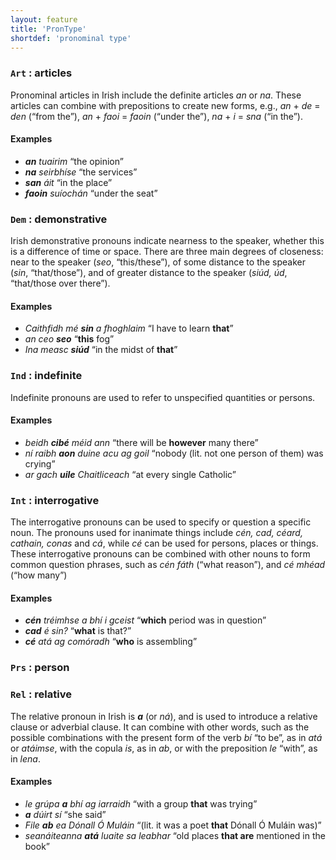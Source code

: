 ```yaml
---
layout: feature
title: 'PronType'
shortdef: 'pronominal type'
---
```

### `Art` : articles

Pronominal articles in Irish include the definite articles _an_ or _na_. These articles can combine with prepositions to create new forms, e.g., _an_ + _de_ = _den_ (“from the”), _an_ + _faoi_ = _faoin_ (“under the”), _na_ + _i_ = _sna_ (“in the”).

#### Examples

* _<b>an</b> tuairim_ “the opinion”
* _<b>na</b> seirbhíse_ “the services”
* _<b>san</b> áit_ “in the place”
* _<b>faoin</b> suíochán_ “under the seat”

### `Dem` : demonstrative

Irish demonstrative pronouns indicate nearness to the speaker, whether this is a difference of time or space. There are three main degrees of closeness: near to the speaker (_seo_, “this/these”), of some distance to the speaker (_sin_, “that/those”), and of greater distance to the speaker (_siúd, úd_, “that/those over there”).

#### Examples

* _Caithfidh mé <b>sin</b> a fhoghlaim_ “I have to learn <b>that</b>”
* _an ceo <b>seo</b>_ “<b>this</b> fog” 
* _Ina measc <b>siúd</b>_ “in the midst of <b>that</b>”

### `Ind` : indefinite

Indefinite pronouns are used to refer to unspecified quantities or persons.

#### Examples

* _beidh <b>cibé</b> méid ann_ “there will be <b>however</b> many there”
* _ní raibh <b>aon</b> duine acu ag goil_ “nobody (lit. not one person of them) was crying”
* _ar gach <b>uile</b> Chaitliceach_ “at every single Catholic”

### `Int` : interrogative

The interrogative pronouns can be used to specify or question a specific noun. The pronouns used for inanimate things include _cén, cad, céard, cathain, conas_ and _cá_, while  _cé_ can be used for persons, places or things. These interrogative pronouns can be combined with other nouns to form common question phrases, such as _cén fáth_ (“what reason”), and _cé mhéad_ (“how many”)

#### Examples

* _<b>cén</b> tréimhse a bhí i gceist_ “<b>which</b> period was in question”
* _<b>cad</b> é sin?_ “<b>what</b> is that?”
* _<b>cé</b> atá ag comóradh_ “<b>who</b> is assembling”

### `Prs` : person


### `Rel` : relative

The relative pronoun in Irish is _<b>a</b>_ (or _ná_), and is used to introduce a relative clause or adverbial clause. It can combine with other words, such as the possible combinations with the present form of the verb _bí_ “to be”, as in _atá_ or _atáimse_, with the copula _is_, as in _ab_,  or with the preposition _le_ “with”, as in _lena_.

#### Examples

* _le grúpa <b>a</b> bhí ag iarraidh_ “with a group <b>that</b> was trying”
* _<b>a</b> dúirt sí_ “she said”
* _File <b>ab</b> ea Dónall Ó Muláin_ “(lit. it was a poet <b>that</b> Dónall Ó Muláin was)”
* _seanáiteanna <b>atá</b> luaite sa leabhar_ “old places <b>that are</b> mentioned in the book”
